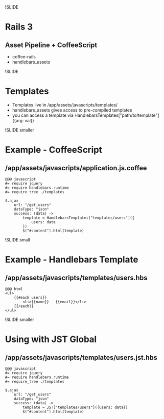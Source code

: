 !SLIDE

# Rails 3 #

## Asset Pipeline + CoffeeScript ##

* coffee-rails
* handlebars_assets

!SLIDE

# Templates #

* Templates live in /app/assets/javascripts/templates/
* handlebars_assets gives access to pre-compiled templates
* you can access a template via HandlebarsTemplates\["path/to/template"\]({arg: val})

!SLIDE smaller

# Example - CoffeeScript #

## /app/assets/javascripts/application.js.coffee

	@@@ javascript
	#= require jquery
	#= require handlebars.runtime
	#= require_tree ./templates
	
	$.ajax
		url: "/get_users"
		dataType: "json"
		success: (data) ->
			template = HandlebarsTemplates["templates/users"]({
				users: data
			})
			$("#content").html(template)

!SLIDE small

# Example - Handlebars Template #

## /app/assets/javascripts/templates/users.hbs

	@@@ html
	<ul>
		{{#each users}}
			<li>{{name}} - {{email}}</li>
		{{/each}}
	</ul>

!SLIDE smaller

# Using with JST Global #

## /app/assets/javascripts/templates/users.jst.hbs

	@@@ javascript
	#= require jquery
	#= require handlebars.runtime
	#= require_tree ./templates
	
	$.ajax
		url: "/get_users"
		dataType: "json"
		success: (data) ->
			template = JST["templates/users"]({users: data})
			$("#content").html(template)